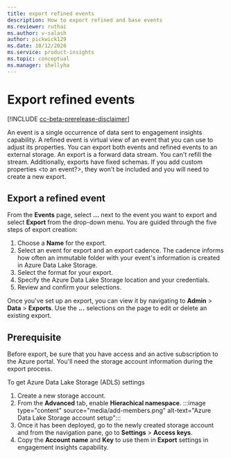 ```yaml
---
title: export refined events
description: How to export refined and base events
ms.reviewer: ruthai
ms.author: v-salash
author: pickwick129
ms.date: 10/12/2020
ms.service: product-insights
ms.topic: conceptual
ms.manager: shellyha 
---
```


# Export refined events

[!INCLUDE [cc-beta-prerelease-disclaimer]( ../includes/cc-beta-prerelease-disclaimer.md)]

An event is a single occurrence of data sent to engagement insights capability. A refined event is virtual view of an event that you can use to adjust its properties. You can export both events and refined events to an external storage. An export is a forward data stream. You can't refill the stream. Additionally, exports have fixed schemas. If you add custom properties <to an event?>, they won’t be included and you will need to create a new export.

## Export a refined event

From the **Events** page, select **...** next to the event you want to export and select **Export** from the drop-down menu. You are guided through the five steps of export creation:

1. Choose a **Name** for the export.
2. Select an event for export and an export cadence. The cadence informs how often an immutable folder with your event's information is created in Azure Data Lake Storage.
3. Select the format for your export.
4. Specify the Azure Data Lake Storage location and your credentials.
5. Review and confirm your selections.

Once you've set up an export, you can view it by navigating to **Admin** > **Data** > **Exports**. Use the **...** selections on the page to edit or delete an existing export.

## Prerequisite

Before export, be sure that you have access and an active subscription to the Azure portal. You'll need the storage account information during the export process. 

To get Azure Data Lake Storage (ADLS) settings
1. Create a new storage account. 
2. From the **Advanced** tab, enable **Hierachical namespace**. 
:::image type="content" source="media/add-members.png" alt-text="Azure Data Lake Storage account setup":::
3. Once it has been deployed, go to the newly created storage account and from the navigation pane, go to **Settings** > **Access keys**. 
4. Copy the **Account name** and **Key** to use them in **Export** settings in engagement insights capability.